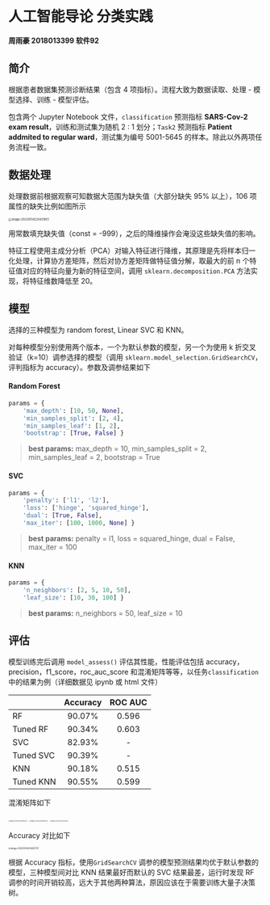 # 人工智能导论 分类实践

**周雨豪  2018013399  软件92**



## 简介

根据患者数据集预测诊断结果（包含 4 项指标）。流程大致为数据读取、处理 - 模型选择、训练 - 模型评估。

包含两个 Jupyter Notebook 文件，`classification` 预测指标 **SARS-Cov-2 exam result**，训练和测试集为随机 2 : 1 划分；`Task2` 预测指标 **Patient addmited to regular ward**，测试集为编号 5001-5645 的样本。除此以外两项任务流程一致。



## 数据处理

处理数据前根据观察可知数据大范围为缺失值（大部分缺失 95% 以上），106 项属性的缺失比例如图所示

<img src="/Users/krzhck/Library/Application Support/typora-user-images/image-20220514220431851.png" alt="image-20220514220431851" style="zoom:40%;" />

用常数填充缺失值（const = -999），之后的降维操作会淹没这些缺失值的影响。

特征工程使用主成分分析（PCA）对输入特征进行降维，其原理是先将样本归一化处理，计算协方差矩阵，然后对协方差矩阵做特征值分解，取最大的前 n 个特征值对应的特征向量为新的特征空间，调用 `sklearn.decomposition.PCA` 方法实现，将特征维数降低至 20。



## 模型

选择的三种模型为 random forest, Linear SVC 和 KNN。

对每种模型分别使用两个版本，一个为默认参数的模型，另一个为使用 k 折交叉验证（k=10）调参选择的模型（调用 `sklearn.model_selection.GridSearchCV`，评判指标为 accuracy）。参数及调参结果如下

#### Random Forest

```python
params = {
	'max_depth': [10, 50, None],
	'min_samples_split': [2, 4],
	'min_samples_leaf': [1, 2],
	'bootstrap': [True, False] }
```

>  **best params:** max_depth = 10, min_samples_split = 2, min_samples_leaf = 2, bootstrap = True

#### SVC

```python
params = {
	'penalty': ['l1', 'l2'],
	'loss': ['hinge', 'squared_hinge'],
	'dual': [True, False],
	'max_iter': [100, 1000, None] }
```

> **best params:** penalty = l1, loss = squared_hinge, dual = False, max_iter = 100

#### KNN

```python
params = {
	'n_neighbors': [2, 5, 10, 50],
	'leaf_size': [10, 30, 100] }
```

> **best params:** n_neighbors = 50, leaf_size = 10



## 评估

模型训练完后调用 `model_assess()` 评估其性能，性能评估包括 accuracy，precision，f1_score，roc_auc_score 和混淆矩阵等等，以任务`classification` 中的结果为例（详细数据见 ipynb 或 html 文件）

|           | Accuracy | ROC AUC |
| --------- | :------: | :-----: |
| RF        |  90.07%  |  0.596  |
| Tuned RF  |  90.34%  |  0.603  |
| SVC       |  82.93%  |    -    |
| Tuned SVC |  90.39%  |    -    |
| KNN       |  90.18%  |  0.515  |
| Tuned KNN |  90.55%  |  0.599  |

混淆矩阵如下

<img src="/Users/krzhck/Library/Application Support/typora-user-images/image-20220514223905343.png" alt="image-20220514223905343" style="zoom:18%;" />   <img src="/Users/krzhck/Library/Application Support/typora-user-images/image-20220514223936776.png" alt="image-20220514223936776" style="zoom:18%;" />   <img src="/Users/krzhck/Library/Application Support/typora-user-images/image-20220514224015708.png" alt="image-20220514224015708" style="zoom:18%;" />

Accuracy 对比如下

<img src="/Users/krzhck/Library/Application Support/typora-user-images/image-20220514224821757.png" alt="image-20220514224821757" style="zoom:30%;" />

根据 Accuracy 指标，使用`GridSearchCV` 调参的模型预测结果均优于默认参数的模型，三种模型间对比 KNN 结果最好而默认的 SVC 结果最差，运行时发现 RF 调参的时间开销较高，远大于其他两种算法，原因应该在于需要训练大量子决策树。